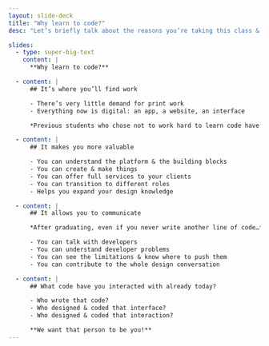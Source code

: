 ```yaml
---
layout: slide-deck
title: "Why learn to code?"
desc: "Let’s briefly talk about the reasons you’re taking this class & why learning to code will help you."

slides:
  - type: super-big-text
    content: |
      **Why learn to code?**

  - content: |
      ## It’s where you’ll find work

      - There’s very little demand for print work
      - Everything now is digital: an app, a website, an interface

      *Previous students who chose not to work hard to learn code have struggled to find placements & jobs*

  - content: |
      ## It makes you more valuable

      - You can understand the platform & the building blocks
      - You can create & make things
      - You can offer full services to your clients
      - You can transition to different roles
      - Helps you expand your design knowledge

  - content: |
      ## It allows you to communicate

      *After graduating, even if you never write another line of code…*

      - You can talk with developers
      - You can understand developer problems
      - You can see the limitations & know where to push them
      - You can contribute to the whole design conversation

  - content: |
      ## What code have you interacted with already today?

      - Who wrote that code?
      - Who designed & coded that interface?
      - Who designed & coded that interaction?

      **We want that person to be you!**
---
```

